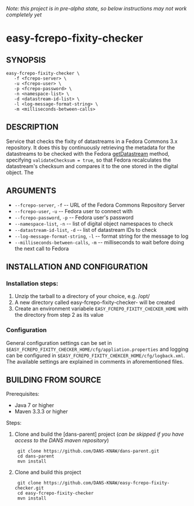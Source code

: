 *Note: this project is in pre-alpha state, so below instructions may not work completely yet*

easy-fcrepo-fixity-checker
==========================

SYNOPSIS
--------

    easy-fcrepo-fixity-checker \
       -f <fcrepo-server> \
       -u <fcrepo-user> \
       -p <fcrepo-password> \
       -n <namespace-list> \
       -d <datastream-id-list> \
       -l <log-message-format-string> \
       -m <milliseconds-between-calls>


DESCRIPTION
-----------

Service that checks the fixity of datastreams in a Fedora Commons 3.x repository. It does this by continuously retrieving
the metadata for the datastreams to be checked with the Fedora [getDatastream] method, specifying ``validateChecksum = true``,
so that Fedora recalculates the datastream's checksum and compares it to the one stored in the digital object. The 

ARGUMENTS
---------

* ``--fcrepo-server``, ``-f`` -- URL of the Fedora Commons Repository Server
* ``--fcrepo-user``, ``-u`` -- Fedora user to connect with
* ``--fcrepo-password``, ``-p`` -- Fedora user's password
* ``--namespace-list``, ``-n`` -- list of digital object namespaces to check
* ``--datastream-id-list``, ``-d`` -- list of datastream IDs to check
* ``--log-message-format-string``, ``-l`` -- format string for the message to log
* ``--milliseconds-between-calls``, ``-m`` -- milliseconds to wait before doing the next call to Fedora


INSTALLATION AND CONFIGURATION
------------------------------

### Installation steps:

1. Unzip the tarball to a directory of your choice, e.g. /opt/
2. A new directory called easy-fcrepo-fixity-checker-<version> will be created
3. Create an environment variabele ``EASY_FCREPO_FIXITY_CHECKER_HOME`` with the directory from step 2 as its value


### Configuration

General configuration settings can be set in ``$EASY_FCREPO_FIXITY_CHECKER_HOME/cfg/appliation.properties`` 
and logging can be configured in ``$EASY_FCREPO_FIXITY_CHEKCER_HOME/cfg/logback.xml``. The available settings are 
explained in comments in aforementioned files.


BUILDING FROM SOURCE
--------------------

Prerequisites:

* Java 7 or higher
* Maven 3.3.3 or higher
 
Steps:

1. Clone and build the [dans-parent] project (*can be skipped if you have access to the DANS maven repository*)
      
        git clone https://github.com/DANS-KNAW/dans-parent.git
        cd dans-parent
        mvn install
2. Clone and build this project

        git clone https://github.com/DANS-KNAW/easy-fcrepo-fixity-checker.git
        cd easy-fcrepo-fixity-checker
        mvn install
        
[getDatastream]: https://wiki.duraspace.org/display/FEDORA38/REST+API#RESTAPI-getDatastream

